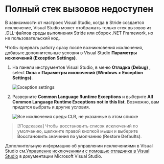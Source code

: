 ﻿# Полный стек вызовов недоступен

В зависимости от настроек Visual Studio, когда в Stride создается исключение, Visual Studio может отображать только стек вызовов из .DLL-файлов среды выполнения Stride или сборок .NET Framework, но не пользовательский код.

Чтобы прервать работу сразу после возникновения исключения, добавьте дополнительные условия в Visual Studio **Параметры исключений (Exception Settings)**.

1. На панели инструментов Visual Studio, в меню **Отладка (Debug)** , select **Окна > Параметры исключений (Windows > Exception Settings)**. 

    ![Exception settings](media/exception-settings.png)

2. Разверните **Common Language Runtime Exceptions** и выберите **All Common Language Runtime Exceptions not in this list**. Возможно, вам придется выбрать и другие условия.

    ![Все исключения среды CLR, не указанные в этом списке](media/all-common-language-runtime-exceptions.png)

>[!Подсказка]
>Чтобы восстановить список исключений по умолчанию, щелкните правой кнопкой мыши и выберите **Восстановить значения по умолчанию (Restore Defaults)**.

Дополнительную информацию об управлении исключениями в Visual Studio см.[Управление исключениями с помощью отладчика в Visual Studio](https://docs.microsoft.com/en-us/visualstudio/debugger/managing-exceptions-with-the-debugger) в документации Microsoft Visual Studio.